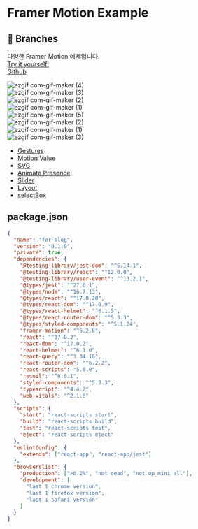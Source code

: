 # Framer Motion Example

## 🌿 Branches

다양한 Framer Motion 예제입니다.  
[Try it yourself!](https://framer-motion-example.netlify.app/)  
[Github](https://github.com/Cottonwood-moa/Framer-Motion)  

![ezgif com-gif-maker (4)](https://user-images.githubusercontent.com/79053495/160540988-85debf56-942f-4d9c-ad9c-fd65e977afb8.gif)  
![ezgif com-gif-maker (3)](https://user-images.githubusercontent.com/79053495/160540996-0b2ade47-b13d-44c2-94b7-61ce8c7c6fb0.gif)  
![ezgif com-gif-maker (2)](https://user-images.githubusercontent.com/79053495/160540998-ba7acc0d-508a-44fb-aad0-9129097418f1.gif)  
![ezgif com-gif-maker (1)](https://user-images.githubusercontent.com/79053495/160540999-6ad867aa-97d0-4c73-8b37-cad5864f07a8.gif)  
![ezgif com-gif-maker (5)](https://user-images.githubusercontent.com/79053495/160541001-04b38a9e-b4f2-4d77-a14a-f3669e3417be.gif)  
![ezgif com-gif-maker (2)](https://user-images.githubusercontent.com/79053495/160600831-e160049e-cb08-4a72-a668-c7173904b21f.gif)  
![ezgif com-gif-maker (1)](https://user-images.githubusercontent.com/79053495/160600836-8d1496d4-c0b8-4469-bdd8-afa829d634b3.gif)  
![ezgif com-gif-maker (3)](https://user-images.githubusercontent.com/79053495/160600840-43234323-28bf-43e3-aa19-e411424f8327.gif)  
  

- [Gestures](https://github.com/Cottonwood-moa/Framer-Motion)
- [Motion Value](https://github.com/Cottonwood-moa/Framer-Motion/tree/motionValue)
- [SVG](https://github.com/Cottonwood-moa/Framer-Motion/tree/svg)
- [Animate Presence](https://github.com/Cottonwood-moa/Framer-Motion/tree/animatePresence)
- [Slider](https://github.com/Cottonwood-moa/Framer-Motion/tree/slider)  
- [Layout](https://github.com/Cottonwood-moa/Framer-Motion/tree/layout)  
- [selectBox](https://github.com/Cottonwood-moa/Framer-Motion/tree/selectBox)  

## package.json

```json
{
  "name": "for-blog",
  "version": "0.1.0",
  "private": true,
  "dependencies": {
    "@testing-library/jest-dom": "^5.14.1",
    "@testing-library/react": "^12.0.0",
    "@testing-library/user-event": "^13.2.1",
    "@types/jest": "^27.0.1",
    "@types/node": "^16.7.13",
    "@types/react": "^17.0.20",
    "@types/react-dom": "^17.0.9",
    "@types/react-helmet": "^6.1.5",
    "@types/react-router-dom": "^5.3.3",
    "@types/styled-components": "^5.1.24",
    "framer-motion": "^6.2.8",
    "react": "^17.0.2",
    "react-dom": "^17.0.2",
    "react-helmet": "^6.1.0",
    "react-query": "^3.34.16",
    "react-router-dom": "^6.2.2",
    "react-scripts": "5.0.0",
    "recoil": "^0.6.1",
    "styled-components": "^5.3.3",
    "typescript": "^4.4.2",
    "web-vitals": "^2.1.0"
  },
  "scripts": {
    "start": "react-scripts start",
    "build": "react-scripts build",
    "test": "react-scripts test",
    "eject": "react-scripts eject"
  },
  "eslintConfig": {
    "extends": ["react-app", "react-app/jest"]
  },
  "browserslist": {
    "production": [">0.2%", "not dead", "not op_mini all"],
    "development": [
      "last 1 chrome version",
      "last 1 firefox version",
      "last 1 safari version"
    ]
  }
}
```
